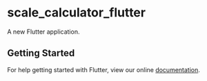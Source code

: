 # scale_calculator_flutter

A new Flutter application.

## Getting Started

For help getting started with Flutter, view our online
[documentation](https://flutter.io/).
